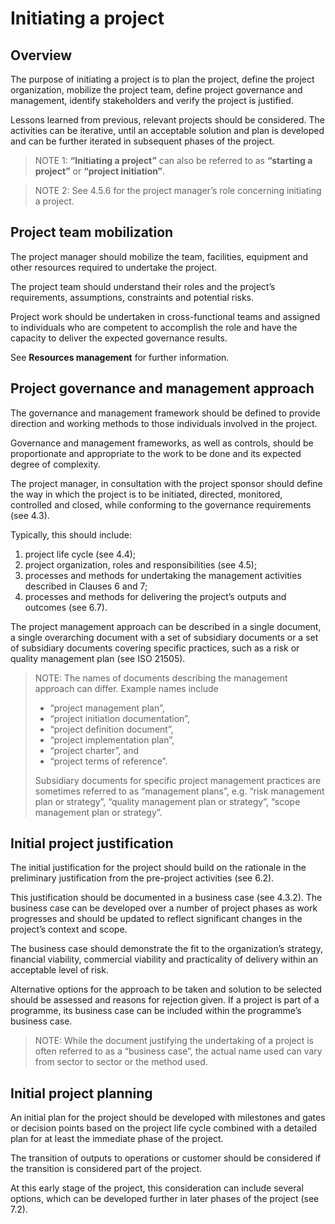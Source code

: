 # Initiating a project

## Overview

The purpose of initiating a project is to plan the project, define the project organization, mobilize the
project team, define project governance and management, identify stakeholders and verify the project is justified.

Lessons learned from previous, relevant projects should be considered. The activities can be iterative, until an acceptable solution and plan is developed and can be further iterated in subsequent phases of the project.

>NOTE 1: **“Initiating a project”** can also be referred to as **“starting a project”** or **“project initiation”**.

>NOTE 2: See 4.5.6 for the project manager’s role concerning initiating a project.

## Project team mobilization

The project manager should mobilize the team, facilities, equipment and other resources required to undertake the project.

The project team should understand their roles and the project’s requirements, assumptions, constraints and potential risks.

Project work should be undertaken in cross-functional
teams and assigned to individuals who are competent to accomplish the role and have the capacity to
deliver the expected governance results.

See **Resources management** for further information.

## Project governance and management approach

The governance and management framework should be defined to provide direction and working methods to those individuals involved in the project. 

Governance and management frameworks, as well as controls, should be proportionate and appropriate to the work to be done and its expected degree of complexity.

The project manager, in consultation with the project sponsor should define the way in which the project is to be initiated, directed, monitored, controlled and closed, while conforming to the governance requirements (see 4.3).

Typically, this should include:

1. project life cycle (see 4.4); 
2. project organization, roles and responsibilities (see 4.5);
3. processes and methods for undertaking the management activities described in Clauses 6 and 7;
4. processes and methods for delivering the project’s outputs and outcomes (see 6.7).

The project management approach can be described in a single document, a single overarching document with a set of subsidiary documents or a set of subsidiary documents covering specific practices, such as a risk or quality management plan (see ISO 21505).

>NOTE: The names of documents describing the management approach can differ. Example names include
>
>* “project management plan”,
>* “project initiation documentation”,
>* “project definition document”,
>* “project implementation plan”,
>* “project charter”, and
>* “project terms of reference”.
>
>Subsidiary documents for specific project management practices are sometimes referred to as “management plans”, e.g. “risk management plan or strategy”, “quality management plan or strategy”, “scope management plan or strategy”.

## Initial project justification

The initial justification for the project should build on the rationale in the preliminary justification from the pre-project activities (see 6.2).

This justification should be documented in a business case (see 4.3.2). The business case can be developed over a number of project phases as work progresses and should be updated to reflect significant changes in the project’s context and scope.

The business case should demonstrate the fit to the organization’s strategy, financial viability,
commercial viability and practicality of delivery within an acceptable level of risk.

Alternative options for the approach to be taken and solution to be selected should be assessed and reasons for rejection given. If a project is part of a programme, its business case can be included within the programme’s business case.

>NOTE: While the document justifying the undertaking of a project is often referred to as a “business case”,
the actual name used can vary from sector to sector or the method used.

## Initial project planning

An initial plan for the project should be developed with milestones and gates or decision points based
on the project life cycle combined with a detailed plan for at least the immediate phase of the project.

The transition of outputs to operations or customer should be considered if the transition is considered part of the project.

At this early stage of the project, this consideration can include several options, which can be developed  further in later phases of the project (see 7.2).